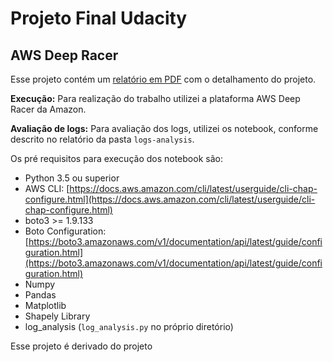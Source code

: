 # Projeto Final Udacity  
  
## AWS Deep Racer   

Esse  projeto contém um [relatório em PDF](https://github.com/cccadet/aws-deepracer-workshops/blob/master/aws-deepracer-workshops_capstone_report_Cristian_Santos_Final_en_rev00.pdf) com o detalhamento do projeto.

**Execução:** Para realização do trabalho utilizei a plataforma AWS Deep Racer da Amazon.

**Avaliação de logs:** Para avaliação dos logs, utilizei os notebook, conforme descrito no relatório da pasta `logs-analysis`.

Os pré requisitos para execução dos notebook são:
- Python 3.5 ou superior
- AWS CLI: [https://docs.aws.amazon.com/cli/latest/userguide/cli-chap-configure.html](https://docs.aws.amazon.com/cli/latest/userguide/cli-chap-configure.html)
- boto3 >= 1.9.133
- Boto Configuration: [https://boto3.amazonaws.com/v1/documentation/api/latest/guide/configuration.html](https://boto3.amazonaws.com/v1/documentation/api/latest/guide/configuration.html)
- Numpy
- Pandas
- Matplotlib
- Shapely Library
- log_analysis (`log_analysis.py` no próprio diretório)

Esse projeto é derivado do projeto 
<!--stackedit_data:
eyJoaXN0b3J5IjpbLTE2Mjg0MTk2NjIsMjYyOTcwODk2XX0=
-->